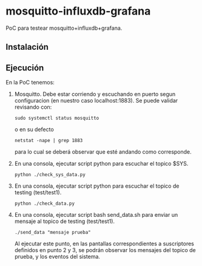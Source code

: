 # mosquitto-influxdb-grafana

PoC para testear mosquitto+influxdb+grafana.

## Instalación 


## Ejecución

En la PoC tenemos:

1. Mosquitto. Debe estar corriendo y escuchando en puerto segun configuracion (en nuestro caso localhost:1883). Se puede validar revisando con:

   `sudo systemctl status mosquitto` 

   o en su defecto 

   `netstat -nape | grep 1883` 

   para lo cual se deberá observar que esté andando como corresponde.

2. En una consola, ejecutar script python para escuchar el topico $SYS. 

   `python ./check_sys_data.py`

3. En una consola, ejecutar script python para escuchar el topico de testing (test/test1). 

   `python ./check_data.py`

4. En una consola, ejecutar script bash send_data.sh para enviar un mensaje al topico de testing (test/test1). 

   `./send_data "mensaje prueba"`

   Al ejecutar este punto, en las pantallas correspondientes a suscriptores definidos en punto 2 y 3, se podrán observar los mensajes del topico de prueba, y los eventos del sistema.

